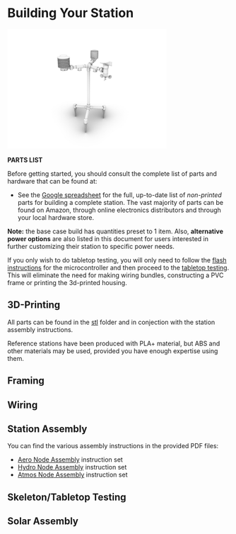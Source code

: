 # Building Your Station
<img width="360" alt="atmos node"
src="https://github.com/NCAR/iotwx-manual/blob/main/img/station-full.jpg"/>

**PARTS LIST**

Before getting started, you should consult the complete list of parts
and hardware that can be found at:

* See the
  [Google spreadsheet](https://drive.google.com/file/d/1lAb784yfsxWOiH-yVCXQ3Ii0yEgUmtUQ/view?usp=sharing)
  for the full, up-to-date list of _non-printed_ parts for building a
  complete station. The vast majority of parts can be found on Amazon,
  through online electronics distributors and through your local
  hardware store.

**Note:** the base case build has quantities preset to 1 item. Also,
**alternative power options** are also listed in this document for users
interested in further customizing their station to specific power needs.

If you only wish to do tabletop testing, you will only need to follow
the [flash instructions](https://github.com/NCAR/iotwx-manual/tree/master/flash) for the microcontroller and then proceed to
the [tabletop testing](#skeletontabletop-testing). This will eliminate
the need for making wiring bundles, constructing a PVC frame or printing
the 3d-printed housing.

## 3D-Printing

All parts can be found in the [stl](./stl) folder and in conjection 
with the station assembly instructions.

Reference stations have been produced with PLA+ material, but
ABS and other materials may be used, provided you have 
enough expertise using them.



## Framing


## Wiring


## Station Assembly

You can find the various assembly instructions in the provided PDF files:

* [Aero Node Assembly](./NCAR_AERO_Node_Assembly_Doc.pdf) instruction set
* [Hydro Node Assembly](./NCAR_HYDRO_Node_Assembly_Doc.pdf) instruction set
* [Atmos Node Assembly](./NCAR_ATMOS_Node_Assembly_Doc.pdf) instruction set

## Skeleton/Tabletop Testing


## Solar Assembly
